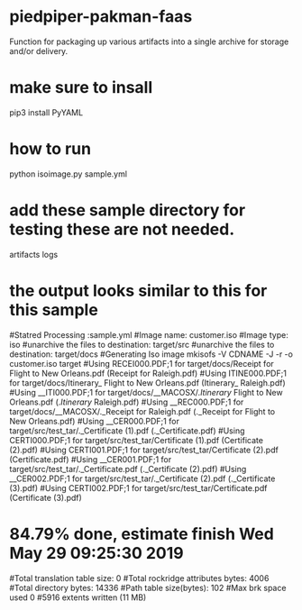 # piedpiper-pakman-faas
Function for packaging up various artifacts into a single archive for storage and/or delivery.
# make sure to insall
  pip3 install PyYAML
# how to run
  python isoimage.py sample.yml  
# add these sample directory for testing these are not needed.
  artifacts
  logs
# the output looks similar to this for this sample
#Statred Processing :sample.yml
#Image name: customer.iso
#Image type: iso
#unarchive the files to destination: target/src
#unarchive the files to destination: target/docs
#Generating Iso image mkisofs  -V CDNAME -J -r -o customer.iso target
#Using RECEI000.PDF;1 for  target/docs/Receipt for Flight to New Orleans.pdf (Receipt for Raleigh.pdf)
#Using ITINE000.PDF;1 for  target/docs/Itinerary_ Flight to New Orleans.pdf (Itinerary_ Raleigh.pdf)
#Using __ITI000.PDF;1 for  target/docs/__MACOSX/._Itinerary_ Flight to New Orleans.pdf (._Itinerary_ Raleigh.pdf)
#Using __REC000.PDF;1 for  target/docs/__MACOSX/._Receipt for Raleigh.pdf (._Receipt for Flight to New Orleans.pdf)
#Using __CER000.PDF;1 for  target/src/test_tar/._Certificate (1).pdf (._Certificate.pdf)
#Using CERTI000.PDF;1 for  target/src/test_tar/Certificate (1).pdf (Certificate (2).pdf)
#Using CERTI001.PDF;1 for  target/src/test_tar/Certificate (2).pdf (Certificate.pdf)
#Using __CER001.PDF;1 for  target/src/test_tar/._Certificate.pdf (._Certificate (2).pdf)
#Using __CER002.PDF;1 for  target/src/test_tar/._Certificate (2).pdf (._Certificate (3).pdf)
#Using CERTI002.PDF;1 for  target/src/test_tar/Certificate.pdf (Certificate (3).pdf)
# 84.79% done, estimate finish Wed May 29 09:25:30 2019
#Total translation table size: 0
#Total rockridge attributes bytes: 4006
#Total directory bytes: 14336
#Path table size(bytes): 102
#Max brk space used 0
#5916 extents written (11 MB)

 

